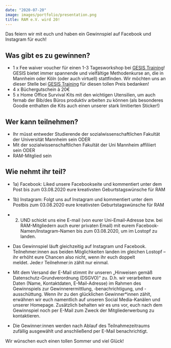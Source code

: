 ```yaml
---
date: "2020-07-20"
image: images/portfolio/presentation.png
title: RAM e.V. wird 20! 
---
```


Das feiern wir mit euch und haben ein Gewinnspiel auf Facebook und Instagram für euch!

## Was gibt es zu gewinnen?

- 1 x Fee waiver voucher für einen 1-3 Tagesworkshop bei [GESIS Training](https://training.gesis.org/)! GESIS bietet immer spannende und vielfältige Methodenkurse an, die in Mannheim oder Köln (oder auch virtuell) stattfinden. Wir möchten uns an dieser Stelle bei [GESIS Training](https://training.gesis.org/) für diesen tollen Preis bedanken! 
- 4 x Büchergutschein à 20€
- 5 x Home Office Survival Kits mit den wichtigen Utensilien, um auch fernab der Bib/des Büros produktiv arbeiten zu können (als besonderes Goodie enthalten die Kits auch einen unserer stark limitierten Sticker!)

## Wer kann teilnehmen?

- Ihr müsst entweder Studierende der sozialwissenschaftlichen Fakultät der Universität Mannheim sein ODER
- Mit der sozialwissenschaftlichen Fakultät der Uni Mannheim affiliiert sein ODER
- RAM-Mitglied sein

## Wie nehmt ihr teil?

- 1a) Facebook: Liked unsere Facebookseite und kommentiert unter dem Post bis zum 03.08.2020 eure kreativsten Geburtstagswünsche für RAM
- 1b) Instagram: Folgt uns auf Instagram und kommentiert unter dem Postbis zum 03.08.2020 eure kreativsten Geburtstagswünsche für RAM
- 2) UND schickt uns eine E-mail (von eurer Uni-Email-Adresse bzw. bei RAM-Mitgliedern auch eurer privaten Email) mit eurem Facebook-Namen/Instagram-Namen bis zum 03.08.2020, um im Lostopf zu landen.

- Das Gewinnspiel läuft gleichzeitig auf Instagram und Facebook. Teilnehmer:innen aus beiden Möglichkeiten landen im gleichen Lostopf – ihr erhöht eure Chancen also nicht, wenn ihr euch doppelt meldet. Jede:r Teilnehmer:in zählt nur einmal.
- Mit dem Versand der E-Mail stimmt ihr unseren „Hinweisen gemäß Datenschutz-Grundverordnung (DSGVO)“ zu. D.h. wir verarbeiten eure Daten (Name, Kontaktdaten, E-Mail-Adresse) im Rahmen des Gewinnspiels zur Gewinnerermittlung, ‑benachrichtigung, und -ausschüttung. Wenn ihr zu den glücklichen Gewinner*innen zählt, erwähnen wir euch namentlich auf unseren Social Media-Kanälen und unserer Homepage. Zusätzlich behalten wir es uns vor, euch nach dem Gewinnspiel noch per E-Mail zum Zweck der Mitgliederwerbung zu kontaktieren.
- Die Gewinner:innen werden nach Ablauf des Teilnahmezeitraums zufällig ausgewählt und anschließend per E-Mail benachrichtigt.

Wir wünschen euch einen tollen Sommer und viel Glück!